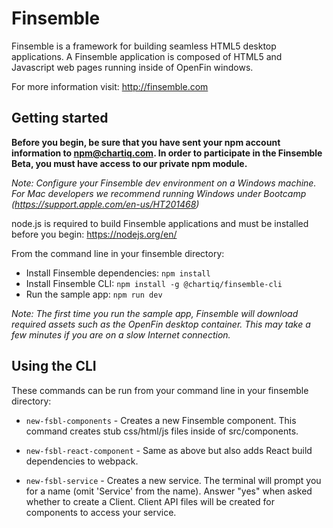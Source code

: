 # Finsemble

Finsemble is a framework for building seamless HTML5 desktop applications. A Finsemble application is composed of HTML5 and Javascript web pages running inside of OpenFin windows.

For more information visit: http://finsemble.com

Getting started
----

**Before you begin, be sure that you have sent your npm account information to npm@chartiq.com. In order to participate in the Finsemble Beta, you must have access to our private npm module.**

*Note: Configure your Finsemble dev environment on a Windows machine. For Mac developers we recommend running Windows under Bootcamp (https://support.apple.com/en-us/HT201468)*

node.js is required to build Finsemble applications and must be installed before you begin: https://nodejs.org/en/

From the command line in your finsemble directory:

- Install Finsemble dependencies: `npm install`
- Install Finsemble CLI: `npm install -g @chartiq/finsemble-cli`
- Run the sample app: `npm run dev`


*Note: The first time you run the sample app, Finsemble will download required assets such as the OpenFin desktop container. This may take a few minutes if you are on a slow Internet connection.*

Using the CLI
----

These commands can be run from your command line in your finsemble directory:

- `new-fsbl-components` - Creates a new Finsemble component. This command creates stub css/html/js files inside of src/components.
- `new-fsbl-react-component` - Same as above but also adds React build dependencies to webpack. 


- `new-fsbl-service` - Creates a new service. The terminal will prompt you for a name (omit 'Service' from the name). Answer "yes" when asked whether to create a Client. Client API files will be created for components to access your service.

